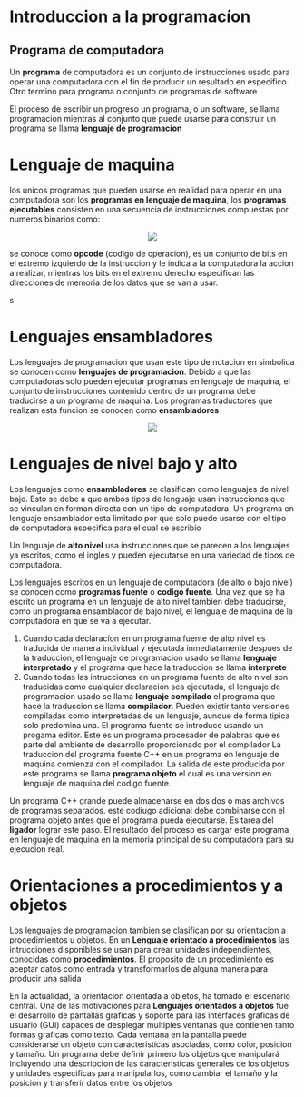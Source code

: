# Introduccion a la programacíon

## Programa de computadora 
Un **programa** de computadora es un conjunto de instrucciones usado para operar una computadora con el fin de producir un resultado en especifico.
Otro termino para programa o conjunto de programas de software

El proceso de escribir un progreso un programa, o un software, se llama programacion mientras al conjunto que puede usarse para construir un programa se llama **lenguaje de programacion**


# Lenguaje de maquina 
los unicos programas que pueden usarse en realidad para operar en una computadora son los **programas en lenguaje de maquina**, los **programas ejecutables** consisten en una secuencia de instrucciones compuestas por numeros binarios como:

<div align="center">
  <img src="https://i.postimg.cc/5t53BLVv/photo-2023-12-19-20-54-52.jpg">
</div>

se conoce como **opcode** (codigo de operacion), es un conjunto de bits en el extremo izquierdo de la instruccion y le indica a la computadora la accion a realizar, mientras los bits en el extremo derecho especifican las direcciones de memoria de los datos que se van a usar.

s
# Lenguajes ensambladores
Los lenguajes de programacion que usan este tipo de notacion en simbolica se conocen como **lenguajes de programacion**. Debido a que las computadoras solo pueden ejecutar programas en lenguaje de maquina,
el conjunto de instrucciones contenido dentro de un programa debe traducirse a un programa de maquina. 
Los programas traductores que realizan esta funcion se conocen como **ensambladores**

<div align="center">
  <img src="https://i.postimg.cc/RVkCfnGv/ensamblador.jpg">
</div>

# Lenguajes de nivel bajo y alto
Los lenguajes como **ensambladores** se clasifican como lenguajes de nivel bajo. Esto se debe a que ambos tipos de lenguaje usan instrucciones que se vinculan en forman directa con un tipo de computadora. 
Un programa en lenguaje ensamblador esta limitado por que solo púede usarse con el tipo de computadora especifica para el cual se escribío 

Un lenguaje de **alto nivel** usa instrucciones que se parecen a los lenguajes ya escritos, como el ingles y pueden ejecutarse en una variedad de tipos de computadora.

Los lenguajes escritos en un lenguaje de computadora (de alto o bajo nivel) se conocen como **programas fuente** o **codigo fuente**. Una vez que se ha escrito un programa en un lenguaje de alto nivel tambien debe traducirse, como un programa ensamblador de bajo nivel, el lenguaje de maquina de la computadora en que se va a ejecutar.

1. Cuando cada declaracíon en un programa fuente de alto nivel es traducida de manera individual y ejecutada inmediatamente despues de la traduccion, el lenguaje de programacion usado se llama **lenguaje interpretado** y el programa que hace la traduccion se llama **interprete**
2. Cuando todas las intrucciones en un programa fuente de alto nivel son traducidas como cualquier declaracion sea ejecutada, el lenguaje de programacion usado se llama **lenguaje compilado** el programa que hace la traduccion se llama **compilador**. Pueden existir tanto versiones compiladas como interpretadas de un lenguaje, aunque de forma tipica solo predomina una.
El programa fuente se introduce usando un progama editor. Este es un programa procesador de palabras que es parte del ambiente de desarrollo proporcionado por el compilador
La traduccion del programa fuente C++ en un programa en lenguaje de maquina comienza con el compilador.
La salida de este producida por este programa se llama **programa objeto** el cual es una version en lenguaje de maquina del codigo fuente.

Un programa C++ grande puede almacenarse en dos dos o mas archivos de programas separados.
este codiugo adicional debe combinarse con el programa objeto antes que el programa pueda ejecutarse.
Es tarea del **ligador** lograr este paso. El resultado del proceso es cargar este programa en lenguaje de maquina en la memoria principal de su computadora para su ejecucion real.

# Orientaciones a procedimientos y a objetos

Los lenguajes de programacion tambien se clasifican por su orientacion a procedimientos u objetos. En un **Lenguaje orientado a procedimientos** las intrucciones disponibles se usan para crear unidades independientes, conocidas como **procedimientos**. El proposito de un procedimiento es aceptar datos como entrada y transformarlos de alguna manera para producir una salida

En la actualidad, la orientacion orientada a objetos, ha tomado el escenario central. Una de las motivaciones para **Lenguajes orientados a objetos** fue el desarrollo de pantallas graficas y soporte para las interfaces graficas de usuario (GUI) capaces de desplegar multiples ventanas que contienen tanto formas graficas como texto. 
Cada ventana en la pantalla puede considerarse un objeto con caracteristicas asociadas, como color, posicion y tamaño.
Un programa debe definir primero los objetos que manipulará incluyendo una descripcion de las caracteristicas generales de los objetos y unidades especificas para manipularlos, como cambiar el tamaño y la posicion y transferir datos entre los objetos

